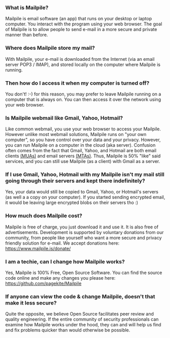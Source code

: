 ### What is Mailpile?

Mailpile is email software (an app) that runs on your desktop or laptop computer. You interact with the program using your web browser. The goal of Mailpile is to allow people to send e-mail in a more secure and private manner than before.

### Where does Mailpile store my mail?

With Mailpile, your e-mail is downloaded from the Internet (via an email server POP3 / IMAP), and stored locally on the computer where Mailpile is running.

### Then how do I access it when my computer is turned off?

You don't! :-) for this reason, you may prefer to leave Mailpile running on a computer that is always on. You can then access it over the network using your web browser.

### Is Mailpile webmail like Gmail, Yahoo, Hotmail?

Like common webmail, you use your web browser to access your Mailpile. However unlike most webmail solutions, Mailpile runs on "your own computer", so you have control over your data and your privacy. However, you can run Mailpile on a computer in the cloud (aka server). Confusion often comes from the fact that Gmail, Yahoo, and Hotmail are both email clients [(MUAs)](https://en.wikipedia.org/wiki/Email_client) and email servers [(MTAs)](https://en.wikipedia.org/wiki/Message_transfer_agent). Thus, Mailpile is 50% "like" said services, and you can still use Mailpile (as a client) with Gmail as a server.

### If I use Gmail, Yahoo, Hotmail with my Mailpile isn't my mail still going through their servers and kept there indefinitely?

Yes, your data would still be copied to Gmail, Yahoo, or Hotmail's servers (as well a a copy on your computer). If you started sending encrypted email, it would be leaving large encrypted blobs on their servers tho :) 

### How much does Mailpile cost?

Mailpile is free of charge, you just download it and use it. It is also free of advertisements. Development is supported by voluntary donations from our community, from people like yourself who want a more secure and privacy friendly solution for e-mail. We accept donations here: https://www.mailpile.is/donate/

### I am a techie, can I change how Mailpile works?

Yes, Mailpile is 100% Free, Open Source Software. You can find the source code online and make any changes you please here: https://github.com/pagekite/Mailpile

### If anyone can view the code & change Mailpile, doesn't that make it less secure?

Quite the opposite, we believe Open Source facilitates peer review and quality engineering. If the entire community of security professionals can examine how Mailpile works under the hood, they can and will help us find and fix problems quicker than would otherwise be possible.